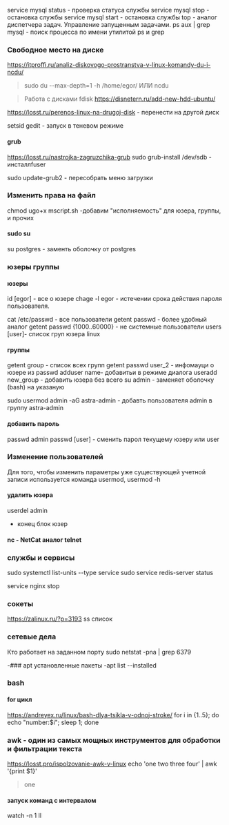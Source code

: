 service mysql status - проверка статуса службы
service mysql stop - остановка службы
service mysql start - остановка службы
top - аналог диспетчера задач. Управление запущенным задачами.
ps aux | grep mysql - поиск процесса по имени утилитой ps и grep

### Свободное место на диске 
https://itproffi.ru/analiz-diskovogo-prostranstva-v-linux-komandy-du-i-ncdu/
>sudo du --max-depth=1 -h /home/egor/
ИЛИ
>ncdu

> Работа с дисками
fdisk
https://disnetern.ru/add-new-hdd-ubuntu/

https://losst.ru/perenos-linux-na-drugoj-disk - перенести на другой диск

setsid gedit - запуск в теневом режиме

#### grub
https://losst.ru/nastrojka-zagruzchika-grub
sudo grub-install /dev/sdb - инсталлfuser

sudo update-grub2 - пересобрать меню загрузки

### Изменить права на файл

chmod ugo+x mscript.sh -добавим "исполняемость" для юзера, группы, и прочих 

#### sudo su
su postgres - заменть оболочку от postgres
 
### юзеры группы

#### юзеры

id  [egor] - все о юзере
chage -l egor - истечении срока действия пароля пользователя.


cat /etc/passwd - все пользователи
getent passwd - более удобный аналог
getent passwd {1000..60000} - не системные пользователи
users [user]- список груп юзера linux

#### группы
getent group - список всех групп
getent passwd user_2 - инфомауци о юзере из passwd
adduser name- добавитьи в режиме диалога
useradd new_group - добавить юзера без всего
su admin - заменяет оболочку (bash) на указаную

sudo usermod admin -aG astra-admin -  добавть пользователя admin в группу astra-admin
#### добавить пароль
passwd admin
passwd [user] - сменить парол текущему юзеру или user

### Изменение пользователей
Для того, чтобы изменить параметры уже существующей учетной записи используется команда usermod, 
usermod -h

#### удалить юзера
userdel admin
* конец блок юзер




#### nc - NetCat аналог telnet


### службы и сервисы

sudo systemctl list-units --type service
sudo service redis-server status


service nginx stop

### сокеты
https://zalinux.ru/?p=3193
ss список


### сетевые дела

Кто работает на заданном порту
sudo netstat -pna | grep 6379

-### apt установленные пакеты
-apt list --installed

### bash
#### for цикл
https://andreyex.ru/linux/bash-dlya-tsikla-v-odnoj-stroke/
for i in {1..5}; do echo "number:$i"; sleep 1; done
### awk - один из самых мощных инструментов для обработки и фильтрации текста
https://losst.pro/ispolzovanie-awk-v-linux
echo 'one two three four' | awk '{print $1}'
>one

#### запуск команд с интервалом 
watch -n 1 ll





